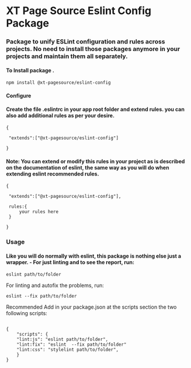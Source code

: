 # XT Page Source Eslint Config Package

### Package to unify ESLint configuration and rules across projects. No need to install those packages anymore in your projects and maintain them all separately.

#### To Install package .

```
npm install @xt-pagesource/eslint-config

```

#### Configure

#### Create the file .eslintrc in your app root folder and extend rules. you can also add additional rules as per your desire.

```
{

 "extends":["@xt-pagesource/eslint-config"]

}

```

#### Note: You can extend or modify this rules in your project as is described on the documentation of eslint, the same way as you will do when extending eslint recommended rules.

```
{

 "extends":["@xt-pagesource/eslint-config"],

 rules:{
     your rules here
 }

}

```

### Usage

#### Like you will do normally with eslint, this package is nothing else just a wrapper. - For just linting and to see the report, run:

```
eslint path/to/folder

```

For linting and autofix the problems, run:

```
eslint --fix path/to/folder

```

Recommended
Add in your package.json at the scripts section the two following scripts:

```

{
    "scripts": {
    "lint:js": "eslint path/to/folder",
    "lint:fix": "eslint  --fix path/to/folder"
    "lint:css": "stylelint path/to/folder",
    }
}

```
